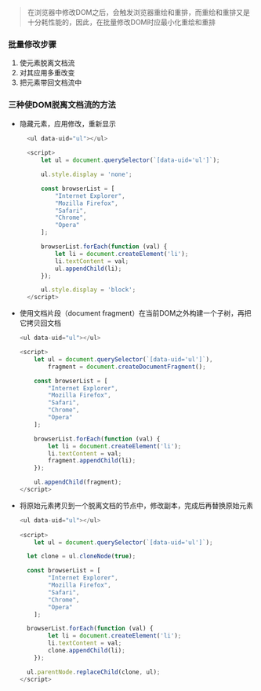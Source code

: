 >在浏览器中修改DOM之后，会触发浏览器重绘和重排，而重绘和重排又是十分耗性能的，因此，在批量修改DOM时应最小化重绘和重排

### 批量修改步骤

1. 使元素脱离文档流
2. 对其应用多重改变
3. 把元素带回文档流中

### 三种使DOM脱离文档流的方法

- 隐藏元素，应用修改，重新显示
  ```javascript
    <ul data-uid="ul"></ul>
    
    <script>
        let ul = document.querySelector(`[data-uid='ul']`);

        ul.style.display = 'none';

        const browserList = [
            "Internet Explorer", 
            "Mozilla Firefox", 
            "Safari", 
            "Chrome", 
            "Opera"
        ];

        browserList.forEach(function (val) {
            let li = document.createElement('li');
            li.textContent = val;
            ul.appendChild(li);
        });

        ul.style.display = 'block';
    </script>
  ```
- 使用文档片段（document fragment）在当前DOM之外构建一个子树，再把它拷贝回文档
  	```javascript
    <ul data-uid="ul"></ul>
    
    <script>
        let ul = document.querySelector(`[data-uid='ul']`),
            fragment = document.createDocumentFragment();

        const browserList = [
            "Internet Explorer", 
            "Mozilla Firefox", 
            "Safari", 
            "Chrome", 
            "Opera"
        ];

        browserList.forEach(function (val) {
            let li = document.createElement('li');
            li.textContent = val;
            fragment.appendChild(li);
        });

        ul.appendChild(fragment);
    </script>
   ```
- 将原始元素拷贝到一个脱离文档的节点中，修改副本，完成后再替换原始元素
  ```javascript
  <ul data-uid="ul"></ul>
    
  <script>
      let ul = document.querySelector(`[data-uid='ul']`);

  	let clone = ul.cloneNode(true);

  	const browserList = [
          "Internet Explorer", 
          "Mozilla Firefox", 
          "Safari", 
          "Chrome", 
          "Opera"
      ];

  	browserList.forEach(function (val) {
          let li = document.createElement('li');
          li.textContent = val;
          clone.appendChild(li);
      });

  	ul.parentNode.replaceChild(clone, ul);
  </script>
  ```